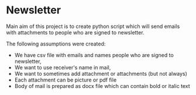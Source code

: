 # Newsletter
Main aim of this project is to create python script which will send emails with attachments to people who are signed to newsletter.

The following assumptions were created:
- We have csv file with emails and names people who are signed to newsletter,
- We want to use receiver's name in mail,
- We want to sometimes add attachment or attachments (but not always)
- Each attachment can be picture or pdf file
- Body of mail is prepared as docx file which can contain bold or italic text
